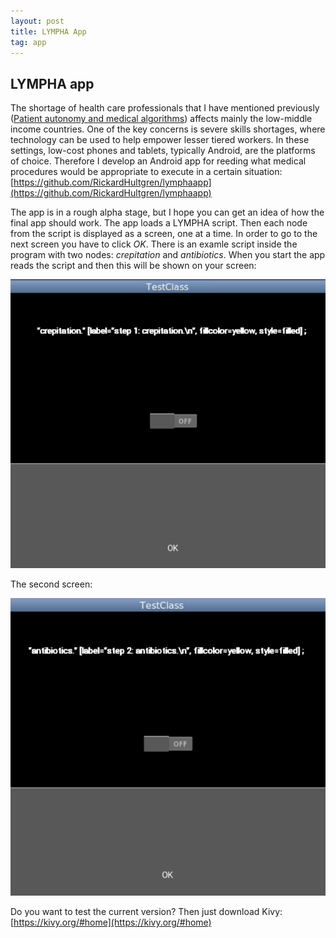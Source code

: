 ```yaml
---
layout: post
title: LYMPHA App
tag: app
---
```


## LYMPHA app

The shortage of health care professionals that I have mentioned previously ([Patient autonomy and medical algorithms](https://rickardhultgren.github.io/lymphablog/2021/12/09/Patient_autonomy_and_medical_algorithms.html)) affects mainly the low-middle income countries. One of the key concerns is severe skills shortages, where technology can be used to help empower lesser tiered workers. In these settings, low-cost phones and tablets, typically Android, are the platforms of choice. Therefore I develop an Android app for reeding what medical procedures would be appropriate to execute in a certain situation:
[https://github.com/RickardHultgren/lymphaapp](https://github.com/RickardHultgren/lymphaapp)

The app is in a rough alpha stage, but I hope you can get an idea of how the final app should work. The app loads a LYMPHA script. Then each node from the script is displayed as a screen, one at a time. In order to go to the next screen you have to click *OK*. There is an examle script inside the program with two nodes: *crepitation* and *antibiotics*. When you start the app reads the script and then this will be shown on your screen:

![<img src="https://raw.githubusercontent.com/RickardHultgren/lymphablog/gh-pages/_posts/images/lymphaapp1.png">](https://raw.githubusercontent.com/RickardHultgren/lymphablog/gh-pages/_posts/images/lymphaapp1.png)

The second screen:

![<img src="https://raw.githubusercontent.com/RickardHultgren/lymphablog/gh-pages/_posts/images/lymphaapp2.png">](https://raw.githubusercontent.com/RickardHultgren/lymphablog/gh-pages/_posts/images/lymphaapp2.png)

Do you want to test the current version? Then just download Kivy: 
[https://kivy.org/#home](https://kivy.org/#home)
